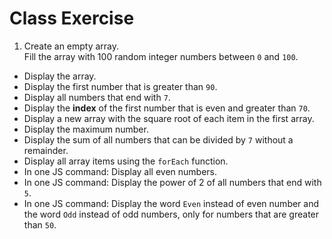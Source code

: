 # Class Exercise

1. Create an empty array.  
   Fill the array with 100 random integer numbers between `0` and `100`.

- Display the array.
- Display the first number that is greater than `90`.
- Display all numbers that end with `7`.
- Display the **index** of the first number that is even and greater than `70`.
- Display a new array with the square root of each item in the first array.
- Display the maximum number.
- Display the sum of all numbers that can be divided by `7` without a remainder.
- Display all array items using the `forEach` function.
- In one JS command: Display all even numbers.
- In one JS command: Display the power of 2 of all numbers that end with `5`.
- In one JS command: Display the word `Even` instead of even number and the word `Odd` instead of odd numbers, only for numbers that are greater than `50`.
